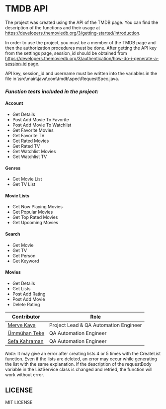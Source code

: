 # TMDB API

The project was created using the API of the TMDB page. You can find the description of the functions and their usage at https://developers.themoviedb.org/3/getting-started/introduction.

In order to use the project, you must be a member of the TMDB page and then the authorization procedures must be done. After getting the API key from the settings page, session_id should be obtained from https://developers.themoviedb.org/3/authentication/how-do-i-generate-a-session-id page.

API key, session_id and username must be written into the variables in the file in \src\main\java\com\tmdb\spec\RequestSpec.java.

### *Function tests included in the project:*

#### Account
- Get Details
- Post Add Movie To Favorite
- Post Add Movie To Watchlist
- Get Favorite Movies
- Get Favorite TV
- Get Rated Movies
- Get Rated TV
- Get Watchlist Movies
- Get Watchlist TV

#### Genres
- Get Movie List
- Get TV List

#### Movie Lists
- Get Now Playing Movies
- Get Popular Movies
- Get Top Rated Movies
- Get Upcoming Movies

#### Search      
- Get Movie
- Get TV
- Get Person
- Get Keyword

#### Movies
- Get Details
- Get Lists 
- Post Add Rating
- Post Add Movie
- Delete Rating

| Contributor                                               | Role                                  |
|-----------------------------------------------------------|---------------------------------------|
| [Merve Kaya](https://github.com/kayyamervee)              | Project Lead & QA Automation Engineer |
| [Ümmühan Teke](https://github.com/UmmuhanTeke)            | QA Automation Engineer                |
| [Sefa Kahraman](https://github.com/SefaKahramann)         | QA Automation Engineer                |

 *Note*: It may give an error after creating lists 4 or 5 times with the CreateList function. Even if the lists are deleted, an error may occur while generating the list with the same explanation. If the description of the requestBody variable in the ListService class is changed and retried, the function will work without error.

## LICENSE
MIT LICENSE
